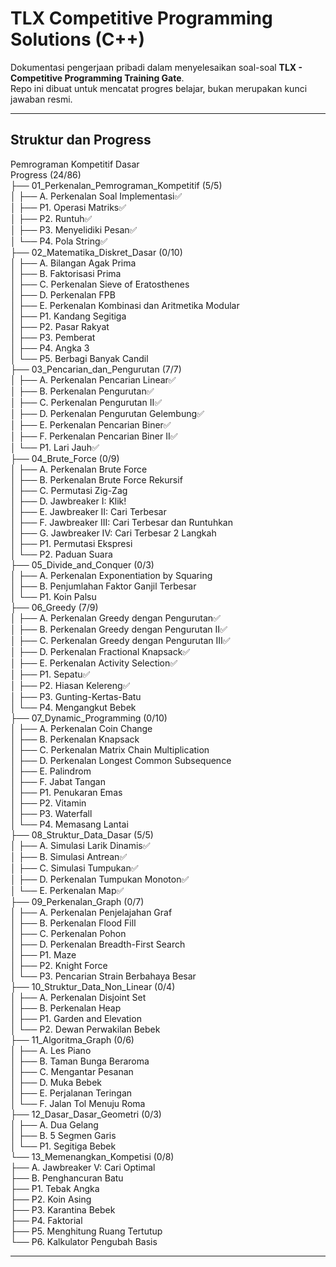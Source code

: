 # TLX Competitive Programming Solutions (C++)

Dokumentasi pengerjaan pribadi dalam menyelesaikan soal-soal **TLX - Competitive Programming Training Gate**.  
Repo ini dibuat untuk mencatat progres belajar, bukan merupakan kunci jawaban resmi.

---

## Struktur dan Progress
Pemrograman Kompetitif Dasar  
Progress (24/86)  
├── 01_Perkenalan_Pemrograman_Kompetitif (5/5)  
│   ├── A. Perkenalan Soal Implementasi✅  
│   ├── P1. Operasi Matriks✅  
│   ├── P2. Runtuh✅  
│   ├── P3. Menyelidiki Pesan✅  
│   └── P4. Pola String✅  
├── 02_Matematika_Diskret_Dasar (0/10)  
│   ├── A. Bilangan Agak Prima  
│   ├── B. Faktorisasi Prima  
│   ├── C. Perkenalan Sieve of Eratosthenes  
│   ├── D. Perkenalan FPB  
│   ├── E. Perkenalan Kombinasi dan Aritmetika Modular  
│   ├── P1. Kandang Segitiga  
│   ├── P2. Pasar Rakyat  
│   ├── P3. Pemberat  
│   ├── P4. Angka 3  
│   └── P5. Berbagi Banyak Candil  
├── 03_Pencarian_dan_Pengurutan (7/7)  
│   ├── A. Perkenalan Pencarian Linear✅  
│   ├── B. Perkenalan Pengurutan✅  
│   ├── C. Perkenalan Pengurutan II✅  
│   ├── D. Perkenalan Pengurutan Gelembung✅  
│   ├── E. Perkenalan Pencarian Biner✅  
│   ├── F. Perkenalan Pencarian Biner II✅  
│   └── P1. Lari Jauh✅  
├── 04_Brute_Force (0/9)  
│   ├── A. Perkenalan Brute Force  
│   ├── B. Perkenalan Brute Force Rekursif  
│   ├── C. Permutasi Zig-Zag  
│   ├── D. Jawbreaker I: Klik!  
│   ├── E. Jawbreaker II: Cari Terbesar  
│   ├── F. Jawbreaker III: Cari Terbesar dan Runtuhkan  
│   ├── G. Jawbreaker IV: Cari Terbesar 2 Langkah  
│   ├── P1. Permutasi Ekspresi  
│   └── P2. Paduan Suara  
├── 05_Divide_and_Conquer (0/3)  
│   ├── A. Perkenalan Exponentiation by Squaring  
│   ├── B. Penjumlahan Faktor Ganjil Terbesar  
│   └── P1. Koin Palsu  
├── 06_Greedy (7/9)  
│   ├── A. Perkenalan Greedy dengan Pengurutan✅  
│   ├── B. Perkenalan Greedy dengan Pengurutan II✅  
│   ├── C. Perkenalan Greedy dengan Pengurutan III✅  
│   ├── D. Perkenalan Fractional Knapsack✅  
│   ├── E. Perkenalan Activity Selection✅  
│   ├── P1. Sepatu✅  
│   ├── P2. Hiasan Kelereng✅  
│   ├── P3. Gunting-Kertas-Batu  
│   └── P4. Mengangkut Bebek  
├── 07_Dynamic_Programming (0/10)  
│   ├── A. Perkenalan Coin Change  
│   ├── B. Perkenalan Knapsack  
│   ├── C. Perkenalan Matrix Chain Multiplication  
│   ├── D. Perkenalan Longest Common Subsequence  
│   ├── E. Palindrom  
│   ├── F. Jabat Tangan  
│   ├── P1. Penukaran Emas  
│   ├── P2. Vitamin  
│   ├── P3. Waterfall  
│   └── P4. Memasang Lantai  
├── 08_Struktur_Data_Dasar (5/5)  
│   ├── A. Simulasi Larik Dinamis✅  
│   ├── B. Simulasi Antrean✅  
│   ├── C. Simulasi Tumpukan✅  
│   ├── D. Perkenalan Tumpukan Monoton✅  
│   └── E. Perkenalan Map✅  
├── 09_Perkenalan_Graph (0/7)  
│   ├── A. Perkenalan Penjelajahan Graf  
│   ├── B. Perkenalan Flood Fill  
│   ├── C. Perkenalan Pohon  
│   ├── D. Perkenalan Breadth-First Search  
│   ├── P1. Maze  
│   ├── P2. Knight Force  
│   └── P3. Pencarian Strain Berbahaya Besar  
├── 10_Struktur_Data_Non_Linear (0/4)  
│   ├── A. Perkenalan Disjoint Set  
│   ├── B. Perkenalan Heap  
│   ├── P1. Garden and Elevation  
│   └── P2. Dewan Perwakilan Bebek  
├── 11_Algoritma_Graph (0/6)  
│   ├── A. Les Piano  
│   ├── B. Taman Bunga Beraroma  
│   ├── C. Mengantar Pesanan  
│   ├── D. Muka Bebek  
│   ├── E. Perjalanan Teringan  
│   └── F. Jalan Tol Menuju Roma  
├── 12_Dasar_Dasar_Geometri (0/3)  
│   ├── A. Dua Gelang  
│   ├── B. 5 Segmen Garis  
│   └── P1. Segitiga Bebek  
└── 13_Memenangkan_Kompetisi (0/8)  
    ├── A. Jawbreaker V: Cari Optimal  
    ├── B. Penghancuran Batu  
    ├── P1. Tebak Angka  
    ├── P2. Koin Asing  
    ├── P3. Karantina Bebek  
    ├── P4. Faktorial  
    ├── P5. Menghitung Ruang Tertutup  
    └── P6. Kalkulator Pengubah Basis  

---
